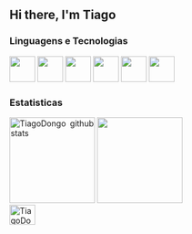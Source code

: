 <h2 align=justify>Hi there, I'm Tiago</h2> 

<div align=justify>
  <h3>Linguagens e Tecnologias</h3>  
    <img height='45px' width='45px' src="https://cdn.jsdelivr.net/gh/devicons/devicon@latest/icons/c/c-original.svg" />          
    <img height='45px' width='45px' src="https://cdn.jsdelivr.net/gh/devicons/devicon@latest/icons/python/python-original.svg" />
    <img height='45px' width='45px'  src="https://cdn.jsdelivr.net/gh/devicons/devicon@latest/icons/html5/html5-original.svg" />  
    <img height='45px' width='45px' src="https://cdn.jsdelivr.net/gh/devicons/devicon@latest/icons/css3/css3-original.svg" />  
    <img height='45px' width='45px' src="https://cdn.jsdelivr.net/gh/devicons/devicon@latest/icons/vscode/vscode-original.svg" />
    <img height='45px' width='45px' src="https://img.icons8.com/?size=100&id=AZOZNnY73haj&format=png&color=000000"/>
</div>

<div align=justify justify-content=space-between align-items=center >
  <h3>Estatisticas</h3>
  <img  height='150em'  src="https://github-readme-stats.vercel.app/api?username=TiagoDongo&rank_icon=github&show_icons=true&theme=gotham" alt="TiagoDongo github stats"/>
  <img  height='150em'  src="https://github-readme-stats.vercel.app/api/top-langs/?username=TiagoDongo&langs_count=10&layout=compact&theme=gotham&count_private=true&hide=css,html"/>
  <!--<img height="145em" src="https://streak-stats.demolab.com?user=TiagoDongo&theme=gotham"/>  -->
</div>

  <a href="https://www.x.com/_Tiago_Dongo_" target="blank">
    <img height='35px' width='45px' alt="TiagoDongo" src="https://cdn.jsdelivr.net/gh/devicons/devicon@latest/icons/twitter/twitter-original.svg"/>
  </a> 
</div>
